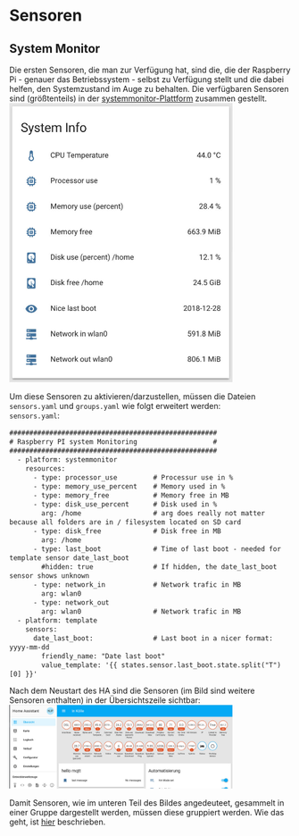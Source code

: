# Sensoren
## System Monitor
Die ersten Sensoren, die man zur Verfügung hat, sind die, die der Raspberry Pi - genauer das Betriebssystem - selbst zu Verfügung stellt und die dabei helfen, den Systemzustand im Auge zu behalten. Die verfügbaren Sensoren sind (größtenteils) in der [systemmonitor-Plattform](https://www.home-assistant.io/components/sensor.systemmonitor) zusammen gestellt.  
<img src="../../images4git/system_info.jpg" width="400">

Um diese Sensoren zu aktivieren/darzustellen, müssen die Dateien `sensors.yaml` und `groups.yaml` wie folgt erweitert werden:  
`sensors.yaml`:
```
####################################################
# Raspberry PI system Monitoring                   #
####################################################
  - platform: systemmonitor
    resources:
      - type: processor_use         # Processur use in %
      - type: memory_use_percent    # Memory used in %
      - type: memory_free           # Memory free in MB
      - type: disk_use_percent      # Disk used in %
        arg: /home                  # arg does really not matter because all folders are in / filesystem located on SD card
      - type: disk_free             # Disk free in MB
        arg: /home
      - type: last_boot             # Time of last boot - needed for template sensor date_last_boot
        #hidden: true               # If hidden, the date_last_boot sensor shows unknown
      - type: network_in            # Network trafic in MB
        arg: wlan0
      - type: network_out
        arg: wlan0                  # Network trafic in MB
  - platform: template
    sensors:
      date_last_boot:               # Last boot in a nicer format: yyyy-mm-dd
        friendly_name: "Date last boot"
        value_template: '{{ states.sensor.last_boot.state.split("T")[0] }}'
```

Nach dem Neustart des HA sind die Sensoren (im Bild sind weitere Sensoren enthalten) in der Übersichtszeile sichtbar:  
<img src="../../images4git/sensors.jpg" width="400">

Damit Sensoren, wie im unteren Teil des Bildes angedeuteet, gesammelt in einer Gruppe dargestellt werden, müssen diese gruppiert werden. Wie das geht, ist [hier](../homeassistant_groups_tabs.md) beschrieben.  
